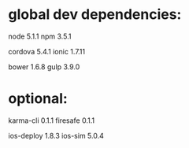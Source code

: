# global dev dependencies:

node 5.1.1
npm 3.5.1

cordova 5.4.1
ionic 1.7.11

bower 1.6.8
gulp 3.9.0


# optional:

karma-cli 0.1.1
firesafe 0.1.1

ios-deploy 1.8.3
ios-sim 5.0.4
